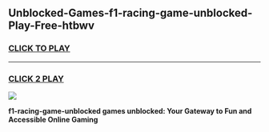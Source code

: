 
## Unblocked-Games-f1-racing-game-unblocked-Play-Free-htbwv
<h3>
<a href="https://premium76.site?title=f1-racing-game-unblocked&ref=10A">CLICK TO PLAY</a></h3>
<hr>

<h3>
<a href="https://premium76.site?title=f1-racing-game-unblocked&ref=10A">CLICK 2 PLAY</a>
  
</h3>

<a href="https://premium76.site?title=f1-racing-game-unblocked&ref=10A"><img src="https://clearcache.store/games.png"></a>


**f1-racing-game-unblocked games unblocked: Your Gateway to Fun and Accessible Online Gaming**

